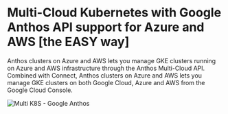 # Multi-Cloud Kubernetes with Google Anthos API support for Azure and AWS [the EASY way]


Anthos clusters on Azure and AWS lets you manage GKE clusters running on Azure and AWS infrastructure through the Anthos Multi-Cloud API. Combined with Connect, Anthos clusters on Azure and AWS lets you manage GKE clusters on both Google Cloud, Azure and AWS from the Google Cloud Console.

![Multi K8S - Google Anthos](https://user-images.githubusercontent.com/104167951/165622450-5cd36c25-51d0-4193-bcf3-311010abfc76.png)
